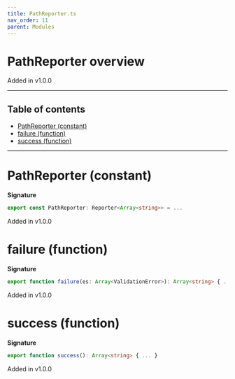 ```yaml
---
title: PathReporter.ts
nav_order: 11
parent: Modules
---
```


# PathReporter overview

Added in v1.0.0

---

<h2 class="text-delta">Table of contents</h2>

- [PathReporter (constant)](#pathreporter-constant)
- [failure (function)](#failure-function)
- [success (function)](#success-function)

---

# PathReporter (constant)

**Signature**

```ts
export const PathReporter: Reporter<Array<string>> = ...
```

Added in v1.0.0

# failure (function)

**Signature**

```ts
export function failure(es: Array<ValidationError>): Array<string> { ... }
```

Added in v1.0.0

# success (function)

**Signature**

```ts
export function success(): Array<string> { ... }
```

Added in v1.0.0
